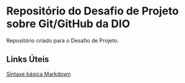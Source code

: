 # Repositório do Desafio de Projeto sobre  Git/GitHub da DIO
Repositório criado para o Desafio de Projeto.

## Links Úteis
[Sintaxe básica Markdown](https://www.markdownguide.org/basic-syntax/)
